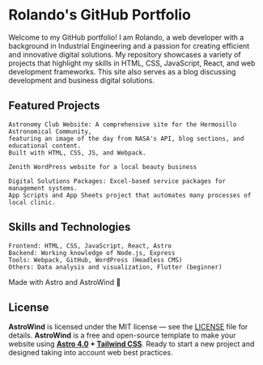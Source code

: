 # Rolando's GitHub Portfolio

Welcome to my GitHub portfolio! I am Rolando, a web developer with a background in Industrial Engineering and a passion for creating efficient and innovative digital solutions. My repository showcases a variety of projects that highlight my skills in HTML, CSS, JavaScript, React, and web development frameworks. This site also serves as a blog discussing development and business digital solutions.

## Featured Projects

    Astronomy Club Website: A comprehensive site for the Hermosillo Astronomical Community,
    featuring an image of the day from NASA's API, blog sections, and educational content.
    Built with HTML, CSS, JS, and Webpack. 
    
    Zenith WordPress website for a local beauty business

    Digital Solutions Packages: Excel-based service packages for management systems. 
    App Scripts and App Sheets project that automates many processes of local clinic.  
    
## Skills and Technologies

    Frontend: HTML, CSS, JavaScript, React, Astro
    Backend: Working knowledge of Node.js, Express
    Tools: Webpack, GitHub, WordPress (Headless CMS)
    Others: Data analysis and visualization, Flutter (beginner)


Made with Astro and AstroWind 🚀 

## License

**AstroWind** is licensed under the MIT license — see the [LICENSE](./LICENSE.md) file for details.
**AstroWind** is a free and open-source template to make your website using **[Astro 4.0](https://astro.build/) + [Tailwind CSS](https://tailwindcss.com/)**. Ready to start a new project and designed taking into account web best practices.
